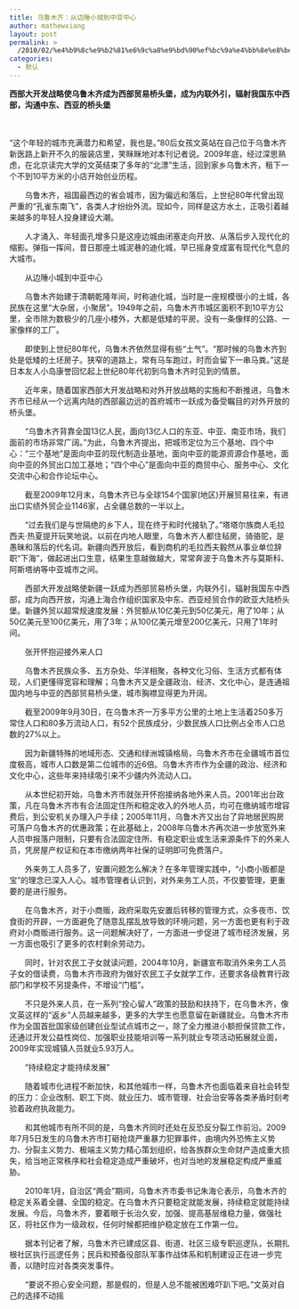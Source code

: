 ```yaml
---
title: 乌鲁木齐：从边陲小城到中亚中心
author: mathewxiang
layout: post
permalink: >
  /2010/02/%e4%b9%8c%e9%b2%81%e6%9c%a8%e9%bd%90%ef%bc%9a%e4%bb%8e%e8%be%b9%e9%99%b2%e5%b0%8f%e5%9f%8e%e5%88%b0%e4%b8%ad%e4%ba%9a%e4%b8%ad%e5%bf%83/
categories:
  - 默认
---
```

**西部大开发战略使乌鲁木齐成为西部贸易桥头堡，成为内联外引，辐射我国东中西部，沟通中东、西亚的桥头堡**

　　

“这个年轻的城市充满潜力和希望，我也是。”80后女孩文英站在自己位于乌鲁木齐新医路上新开不久的服装店里，笑眯眯地对本刊记者说。2009年底，经过深思熟虑，在北京读完大学的文英结束了多年的“北漂”生活，回到家乡乌鲁木齐，租下一个不到10平方米的小店开始创业历程。

　　乌鲁木齐，祖国最西边的省会城市，因为偏远和落后，上世纪80年代曾出现严重的“孔雀东南飞”，各类人才纷纷外流。现如今，同样是这方水土，正吸引着越来越多的年轻人投身建设大潮。

　　人才涌入、年轻面孔增多只是这座边城由闭塞走向开放、从落后步入现代化的缩影。弹指一挥间，昔日那座土城泥巷的迪化城，早已摇身变成富有现代化气息的大城市。

　　从边陲小城到中亚中心

　　乌鲁木齐始建于清朝乾隆年间，时称迪化城，当时是一座规模很小的土城，各民族在这里“大杂居，小聚居”。1949年之前，乌鲁木齐市城区面积不到10平方公里，全市除为数极少的几座小楼外，大都是低矮的平房。没有一条像样的公路、一家像样的工厂。

　　即使到上世纪80年代，乌鲁木齐依然显得有些“土气”。“那时候的乌鲁木齐到处是低矮的土坯房子。狭窄的道路上，常有马车跑过，时而会留下一串马粪。”这是日本友人小岛康誉回忆起上世纪80年代初到乌鲁木齐时见到的情景。

　　近年来，随着国家西部大开发战略和对外开放战略的实施和不断推进，乌鲁木齐市已经从一个远离内陆的西部最边远的首府城市一跃成为备受瞩目的对外开放的桥头堡。

　　“乌鲁木齐背靠全国13亿人民，面向13亿人口的东亚、中亚、南亚市场，我们面前的市场非常广阔。”为此，乌鲁木齐提出，把城市定位为三个基地、四个中心：“三个基地”是面向中亚的现代制造业基地，面向中亚的能源资源合作基地，面向中亚的外贸出口加工基地；“四个中心”是面向中亚的商贸中心、服务中心、文化交流中心和合作论坛中心。

　　截至2009年12月末，乌鲁木齐已与全球154个国家(地区)开展贸易往来，有进出口实绩外贸企业1146家，占全疆总数的一半以上。

　　“过去我们是与世隔绝的乡下人，现在终于和时代接轨了。”塔塔尔族商人毛拉西夫·热夏提开玩笑地说。以前在内地人眼里，乌鲁木齐人都住毡房，骑骆驼，是愚昧和落后的代名词。新疆向西开放后，看到商机的毛拉西夫毅然从事业单位辞职“下海”，做起进出口生意，结果生意越做越大，常常奔波于乌鲁木齐与莫斯科、阿斯塔纳等中亚城市之间。

　　西部大开发战略使新疆一跃成为西部贸易桥头堡，内联外引，辐射我国东中西部，成为向西开放，沟通上海合作组织国家及中东、西亚经贸合作的欧亚大陆桥头堡。新疆外贸以超常规速度发展：外贸额从10亿美元到50亿美元，用了10年；从50亿美元至100亿美元，用了3年；从100亿美元增至200亿美元，只用了1年时间。

　　张开怀抱迎接外来人口

　　乌鲁木齐民族众多、五方杂处、华洋相聚，各种文化习俗、生活方式都有体现，人们更懂得宽容和理解；乌鲁木齐又是全疆政治、经济、文化中心，是连通祖国内地与中亚的西部贸易桥头堡，城市胸襟显得更为开阔。

　　截至2009年9月30日，在乌鲁木齐一万多平方公里的土地上生活着250多万常住人口和80多万流动人口，有52个民族成分，少数民族人口比例占全市人口总数的27%以上。

　　因为新疆特殊的地域形态、交通和绿洲城镇格局，乌鲁木齐市在全疆城市首位度极高，城市人口数是第二位城市的近6倍。乌鲁木齐市作为全疆的政治、经济和文化中心，这些年来持续吸引来不少疆内外流动人口。

　　从本世纪初开始，乌鲁木齐市就张开怀抱接纳各地外来人员。2001年出台政策，凡在乌鲁木齐市有合法固定住所和稳定收入的外地人员，均可在缴纳城市增容费后，到公安机关办理入户手续；2005年11月，乌鲁木齐又出台了异地居民购房可落户乌鲁木齐的优惠政策；在此基础上，2008年乌鲁木齐再次进一步放宽外来人员申报落户限制，只要有合法固定住所、有稳定职业或生活来源条件下的外来人员，凭房屋产权证和在本市缴纳两年社保的证明即可免费落户。

　　外来务工人员多了，安置问题怎么解决？在多年管理实践中，“小商小贩都是宝”的理念已深入人心。城市管理者认识到，对外来务工人员，不仅要管理，更重要的是进行服务。

　　在乌鲁木齐，对于小商贩，政府采取先安置后转移的管理方式，众多夜市、饮食街的开辟，一方面避免了随意乱摆乱放导致的环境问题，另一方面也更有利于政府对小商贩进行服务。这一问题解决好了，一方面进一步促进了城市经济发展，另一方面也吸引了更多的农村剩余劳动力。

　　同时，针对农民工子女就读问题，2004年10月，新疆宣布取消外来务工人员子女的借读费，乌鲁木齐市政府为做好农民工子女就学工作，还要求各级教育行政部门和学校不另提条件，不增设“门槛”。

　　不只是外来人员，在一系列“拴心留人”政策的鼓励和扶持下，在乌鲁木齐，像文英这样的“返乡”人员越来越多，更多的大学生也愿意留在新疆就业。乌鲁木齐市作为全国首批国家级创建创业型试点城市之一，除了全力推进小额担保贷款工作，还通过开发公益性岗位、加强职业技能培训等一系列就业专项活动拓展就业面，2009年实现城镇人员就业5.93万人。

　　“持续稳定才能持续发展”

　　随着城市化进程不断加快，和其他城市一样，乌鲁木齐也面临着来自社会转型的压力：企业改制、职工下岗、就业压力、城市管理、社会治安等各类矛盾时刻考验着政府执政能力。

　　和其他城市有所不同的是，乌鲁木齐同时还处在反恐反分裂工作前沿。2009年7月5日发生的乌鲁木齐市打砸抢烧严重暴力犯罪事件，由境内外恐怖主义势力、分裂主义势力、极端主义势力精心策划组织，给各族群众生命财产造成重大损失，给当地正常秩序和社会稳定造成严重破坏，也对当地的发展稳定构成严重威胁。

　　2010年1月，自治区“两会”期间，乌鲁木齐市委书记朱海仑表示，乌鲁木齐的稳定关系着全疆、全国的稳定。在乌鲁木齐只要稳定就能发展，持续稳定就能持续发展。今后，乌鲁木齐，要着眼于长治久安，加强、提高基层维稳力量，做强社区，将社区作为一级政权，任何时候都把维护稳定放在工作第一位。

　　据本刊记者了解，乌鲁木齐已建成区县、街道、社区三级专职巡逻队，长期扎根社区执行巡逻任务；民兵和预备役部队军事作战体系和机制建设正在进一步完善，以随时应对各类突发事件。

　　“要说不担心安全问题，那是假的，但是人总不能被困难吓趴下吧。”文英对自己的选择不动摇